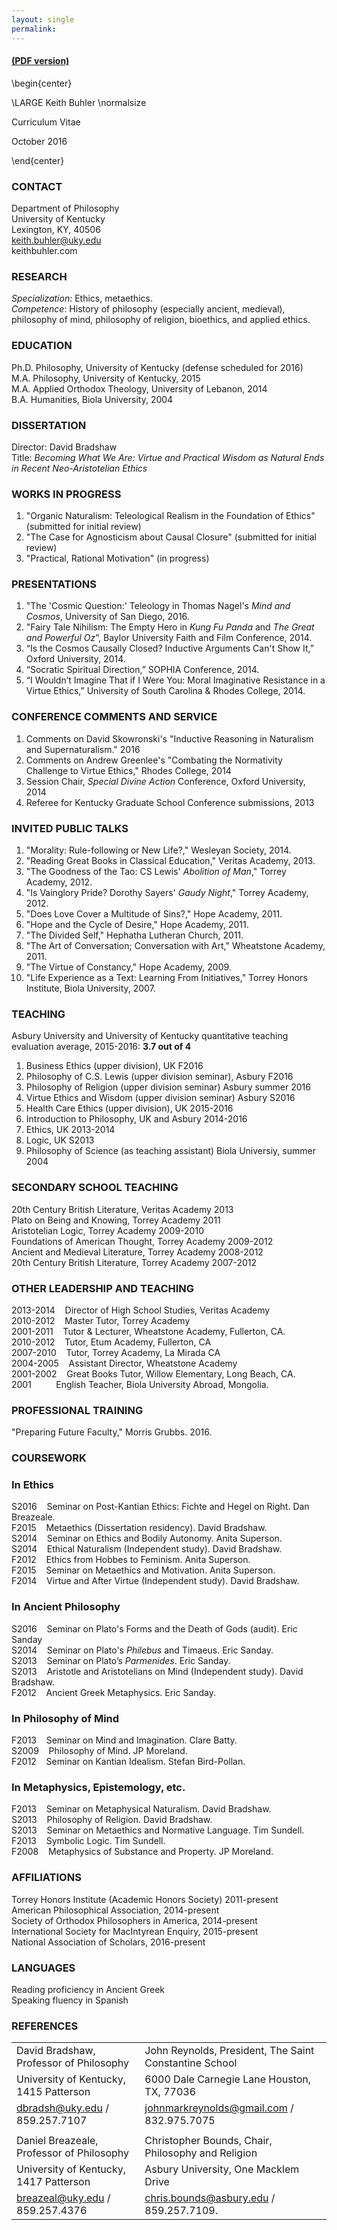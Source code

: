 ```yaml
---
layout: single
permalink: 
--- 
```


#### [(PDF version)](/Buhler-CV.pdf)

\begin{center}

\LARGE
Keith Buhler
\normalsize

Curriculum Vitae 

October 2016  


\end{center}


### CONTACT
Department of Philosophy   
University of Kentucky   
Lexington, KY, 40506  
keith.buhler@uky.edu   
keithbuhler.com    


### RESEARCH
*Specialization*: Ethics, metaethics.  
*Competence*: History of philosophy (especially ancient, medieval), philosophy of mind, philosophy of religion,  bioethics, and applied ethics.          



### EDUCATION

Ph.D. Philosophy, University of Kentucky (defense scheduled for 2016)    
M.A. Philosophy, University of Kentucky, 2015    
M.A. Applied Orthodox Theology, University of Lebanon, 2014     
B.A. Humanities, Biola University, 2004  

### DISSERTATION

Director: David Bradshaw  
Title: *Becoming What We Are: Virtue and Practical Wisdom as Natural Ends in Recent Neo-Aristotelian Ethics* 




### WORKS IN PROGRESS

1. "Organic Naturalism: Teleological Realism in the Foundation of Ethics" (submitted for initial review)
2. "The Case for Agnosticism about Causal Closure" (submitted for initial review)
4. "Practical, Rational Motivation"  (in progress)


### PRESENTATIONS

1. "The 'Cosmic Question:' Teleology in Thomas Nagel's *Mind and Cosmos*, University of San Diego, 2016.
2. "Fairy Tale Nihilism: The Empty Hero in *Kung Fu Panda* and *The Great and Powerful Oz*”, Baylor University Faith and Film Conference, 2014.
3. “Is the Cosmos Causally Closed? Inductive Arguments Can't Show It,” Oxford University, 2014.
4. “Socratic Spiritual Direction,” SOPHIA Conference, 2014.
5. “I Wouldn’t Imagine That if I Were You: Moral Imaginative Resistance in a Virtue Ethics,” University of South Carolina & Rhodes College, 2014.



### CONFERENCE COMMENTS AND SERVICE
1. Comments on David Skowronski's "Inductive Reasoning in Naturalism and Supernaturalism." 2016      
2. Comments on Andrew Greenlee's "Combating the Normativity Challenge to Virtue Ethics," Rhodes College, 2014      
3. Session Chair, *Special Divine Action* Conference, Oxford University, 2014       
4. Referee for Kentucky Graduate School Conference submissions, 2013     

### INVITED PUBLIC TALKS
1. "Morality: Rule-following or New Life?," Wesleyan Society, 2014.     
2. "Reading Great Books in Classical Education," Veritas Academy, 2013.     
3. "The Goodness of the Tao: CS Lewis' *Abolition of Man*," Torrey Academy, 2012.   
4. "Is Vainglory Pride? Dorothy Sayers' *Gaudy Night*," Torrey Academy, 2012.       
5. "Does Love Cover a Multitude of Sins?," Hope Academy, 2011.    
6. "Hope and the Cycle of Desire," Hope Academy, 2011.   
7. "The Divided Self," Hephatha Lutheran Church, 2011.       
8. "The Art of Conversation; Conversation with Art," Wheatstone Academy, 2011.     
9. "The Virtue of Constancy," Hope Academy, 2009.       
10. "Life Experience as a Text: Learning From Initiatives," Torrey Honors Institute, Biola University, 2007.    




### TEACHING

Asbury University and University of Kentucky quantitative teaching evaluation average, 2015-2016: **3.7 out of 4**     

1. Business Ethics (upper division), UK F2016
2. Philosophy of C.S. Lewis  (upper division seminar), Asbury F2016
3. Philosophy of Religion (upper division seminar) Asbury summer 2016
4. Virtue Ethics and Wisdom   (upper division seminar)  Asbury S2016
2. Health Care Ethics (upper division), UK 2015-2016
3. Introduction to Philosophy,  UK and Asbury 2014-2016
4. Ethics, UK 2013-2014
5. Logic, UK S2013
6. Philosophy of Science (as teaching assistant) Biola Universiy, summer 2004


### SECONDARY SCHOOL TEACHING

20th Century British Literature, Veritas Academy 2013    
Plato on Being and Knowing, Torrey Academy 2011        
Aristotelian Logic, Torrey Academy 2009-2010      
Foundations of American Thought, Torrey Academy 2009-2012        
Ancient and Medieval Literature, Torrey Academy 2008-2012       
20th Century British Literature, Torrey Academy 2007-2012    


### OTHER LEADERSHIP AND TEACHING
2013-2014 &nbsp;&nbsp;   Director of High School Studies, Veritas Academy       
2010-2012 &nbsp;&nbsp;  Master Tutor, Torrey Academy     
2001-2011 &nbsp;&nbsp;  Tutor & Lecturer, Wheatstone Academy, Fullerton, CA.   
2010-2012 &nbsp;&nbsp;  Tutor, Etum Academy, Fullerton, CA    
2007-2010 &nbsp;&nbsp;  Tutor, Torrey Academy, La Mirada CA   
2004-2005 &nbsp;&nbsp;  Assistant Director, Wheatstone Academy     
2001-2002 &nbsp;&nbsp;  Great Books Tutor, Willow Elementary, Long Beach, CA.  
2001 &nbsp;&nbsp; &nbsp;&nbsp; &nbsp;&nbsp; English Teacher, Biola University Abroad, Mongolia.   



### PROFESSIONAL TRAINING

"Preparing Future Faculty," Morris Grubbs. 2016.  

### COURSEWORK

### In Ethics

S2016  &nbsp;&nbsp;  Seminar on Post-Kantian Ethics: Fichte and Hegel on Right. Dan Breazeale.  
F2015 &nbsp;&nbsp;  Metaethics (Dissertation residency). David Bradshaw.     
S2014 &nbsp;&nbsp;  Seminar on Ethics and Bodily Autonomy. Anita Superson.  
S2014 &nbsp;&nbsp;  Ethical Naturalism (Independent study). David Bradshaw.      
F2012 &nbsp;&nbsp;  Ethics from Hobbes to Feminism. Anita Superson.   
F2015 &nbsp;&nbsp;  Seminar on Metaethics and Motivation. Anita Superson.  
F2014 &nbsp;&nbsp;  Virtue and After Virtue (Independent study). David Bradshaw.     

### In Ancient Philosophy
S2016 &nbsp;&nbsp;  Seminar on Plato's Forms and the Death of Gods (audit). Eric Sanday  
S2014 &nbsp;&nbsp;  Seminar on Plato's *Philebus* and Timaeus. Eric Sanday.    
S2013 &nbsp;&nbsp;  Seminar on Plato’s *Parmenides*. Eric Sanday.  
S2013 &nbsp;&nbsp;  Aristotle and Aristotelians on Mind (Independent study). David Bradshaw.  
F2012 &nbsp;&nbsp;  Ancient Greek Metaphysics. Eric Sanday.     

### In Philosophy of Mind 
F2013 &nbsp;&nbsp;  Seminar on Mind and Imagination. Clare Batty.   
S2009 &nbsp;&nbsp;  Philosophy of Mind. JP Moreland.  
F2012 &nbsp;&nbsp;  Seminar on Kantian Idealism. Stefan Bird-Pollan.    

### In Metaphysics, Epistemology, etc.
F2013 &nbsp;&nbsp;  Seminar on Metaphysical Naturalism. David Bradshaw.   
S2013 &nbsp;&nbsp;  Philosophy of Religion. David Bradshaw.    
S2013 &nbsp;&nbsp;  Seminar on Metaethics and Normative Language. Tim Sundell.    
F2013 &nbsp;&nbsp;  Symbolic Logic. Tim Sundell.    
F2008 &nbsp;&nbsp;  Metaphysics of Substance and Property. JP Moreland.   




### AFFILIATIONS
Torrey Honors Institute (Academic Honors Society) 2011-present    
American Philosophical Association, 2014-present      
Society of Orthodox Philosophers in America, 2014-present       
International Society for MacIntyrean Enquiry, 2015-present      
National Association of Scholars, 2016-present   



### LANGUAGES
Reading proficiency in Ancient Greek  
Speaking fluency in Spanish  


### REFERENCES


|                                                            |                                                                   |
|-------------------------------------------------------------|--------------------------------------------------------------------|
| David Bradshaw, Professor of Philosophy                     | John Reynolds, President, The Saint Constantine School                             |
| University of Kentucky, 1415 Patterson                 | 6000 Dale Carnegie Lane Houston, TX, 77036                       |
| [dbradsh@uky.edu](emailto:dbradsh@uky.edu) / 859.257.7107   | [johnmarkreynolds@gmail.com](emailto:johnmarkreynolds@gmail.com) / 832.975.7075        |
|                                                             |                                                                    |
| Daniel Breazeale, Professor of Philosophy                    | Christopher Bounds, Chair, Philosophy and Religion                      |
| University of Kentucky, 1417 Patterson          | Asbury University, One Macklem Drive                 |
| [breazeal@uky.edu](emailto:breazeal@uky.edu) / 859.257.4376 | [chris.bounds@asbury.edu](emailto:chris.bounds@asbury.edu) / 859.257.7109. |


